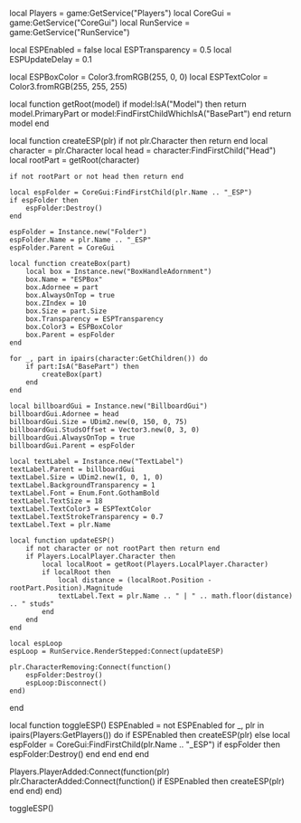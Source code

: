 local Players = game:GetService("Players")
local CoreGui = game:GetService("CoreGui")
local RunService = game:GetService("RunService")

local ESPEnabled = false
local ESPTransparency = 0.5
local ESPUpdateDelay = 0.1

local ESPBoxColor = Color3.fromRGB(255, 0, 0)
local ESPTextColor = Color3.fromRGB(255, 255, 255)

local function getRoot(model)
    if model:IsA("Model") then
        return model.PrimaryPart or model:FindFirstChildWhichIsA("BasePart")
    end
    return model
end

local function createESP(plr)
    if not plr.Character then return end
    local character = plr.Character
    local head = character:FindFirstChild("Head")
    local rootPart = getRoot(character)

    if not rootPart or not head then return end

    local espFolder = CoreGui:FindFirstChild(plr.Name .. "_ESP")
    if espFolder then
        espFolder:Destroy()
    end

    espFolder = Instance.new("Folder")
    espFolder.Name = plr.Name .. "_ESP"
    espFolder.Parent = CoreGui

    local function createBox(part)
        local box = Instance.new("BoxHandleAdornment")
        box.Name = "ESPBox"
        box.Adornee = part
        box.AlwaysOnTop = true
        box.ZIndex = 10
        box.Size = part.Size
        box.Transparency = ESPTransparency
        box.Color3 = ESPBoxColor
        box.Parent = espFolder
    end

    for _, part in ipairs(character:GetChildren()) do
        if part:IsA("BasePart") then
            createBox(part)
        end
    end

    local billboardGui = Instance.new("BillboardGui")
    billboardGui.Adornee = head
    billboardGui.Size = UDim2.new(0, 150, 0, 75)
    billboardGui.StudsOffset = Vector3.new(0, 3, 0)
    billboardGui.AlwaysOnTop = true
    billboardGui.Parent = espFolder

    local textLabel = Instance.new("TextLabel")
    textLabel.Parent = billboardGui
    textLabel.Size = UDim2.new(1, 0, 1, 0)
    textLabel.BackgroundTransparency = 1
    textLabel.Font = Enum.Font.GothamBold
    textLabel.TextSize = 18
    textLabel.TextColor3 = ESPTextColor
    textLabel.TextStrokeTransparency = 0.7
    textLabel.Text = plr.Name

    local function updateESP()
        if not character or not rootPart then return end
        if Players.LocalPlayer.Character then
            local localRoot = getRoot(Players.LocalPlayer.Character)
            if localRoot then
                local distance = (localRoot.Position - rootPart.Position).Magnitude
                textLabel.Text = plr.Name .. " | " .. math.floor(distance) .. " studs"
            end
        end
    end

    local espLoop
    espLoop = RunService.RenderStepped:Connect(updateESP)

    plr.CharacterRemoving:Connect(function()
        espFolder:Destroy()
        espLoop:Disconnect()
    end)
end

local function toggleESP()
    ESPEnabled = not ESPEnabled
    for _, plr in ipairs(Players:GetPlayers()) do
        if ESPEnabled then
            createESP(plr)
        else
            local espFolder = CoreGui:FindFirstChild(plr.Name .. "_ESP")
            if espFolder then espFolder:Destroy() end
        end
    end
end

Players.PlayerAdded:Connect(function(plr)
    plr.CharacterAdded:Connect(function()
        if ESPEnabled then
            createESP(plr)
        end
    end)
end)

toggleESP()

